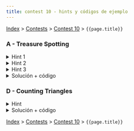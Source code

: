 ```yaml
---
title: contest 10 - hints y códigos de ejemplo
---
```


[Index](../index) > [Contests](../contests) > [Contest 10](../contests#contest-10) > ```{{page.title}}```

### A - Treasure Spotting
<details> 
  <summary>Hint 1</summary>
  Se debe chequear para cada pirata la visibilidad del tesoro, para eso debemos chequear tres cosas, que el tesoro esté en el semidisco visible para el pirata, que para toda muralla no lo tape y que para todo otro pirata no lo tape. Si podemos hacer cada chequeo en tiempo constante el algoritmo pasará en tiempo.
</details>
<details> 
  <summary>Hint 2</summary>
  Para chequear que el tesoro se encuentra en el semidisco de visión basta ver que este a una distancia menor o igual a la del radio entregado por input (se calcula como la distancia entre los puntos entregados para el pirata en R2) y que además el producto punto entre el vector de visión entregado AB y el vector al tesoro AT sea mayor o igual a 0.
</details>
<details> 
  <summary>Hint 3</summary>
  Para chequear que cada muralla no tape basta con chequear si los segmentos AT y CD intersectan, donde AT es del pirata al tesoro y CD es la muralla. Para chequear intersección de segmentos se puede ver que para cada segmento, los puntos del otro segmento estén a lados distintos de la recta generada por el segmento analizado, si esto pasa para ambos hay intersección. También habrá intersección si alguno de los puntos de un segmento está en el otro segmento.
</details>
<details> 
  <summary>Solución + código</summary>
  La solución consiste en usar los hints e implementarlo correctamente teniendo en cuenta la precisión, para evitar problemas evitar el uso de doubles a menos que se considere pequeñas variaciones.
  <a href="https://github.com/BenjaminRubio/CompetitiveProgramming/blob/master/Problems/Kattis/TreasureSpotting.cpp">Código de ejemplo</a>
</details>

### D - Counting Triangles
<details> 
  <summary>Hint</summary>
  Una opción es ver para cada trío se segmentos, si todos se intersectan de a dos entonces forman un triángulo. Acumulando las veces que se formen triángulos se otendrá la respuesta.
</details>
<details> 
  <summary>Solución + código</summary>
  La solución consiste en usar el hint. Para saber si segmentos intersectan pueden usar el hint 3 de la pregunta A.
  <a href="https://github.com/BenjaminRubio/CompetitiveProgramming/blob/master/Problems/Kattis/CountingTriangles.cpp">Código de ejemplo</a>
</details>

<!-- <details> 
  <summary>Hint</summary>   
</details>
<details> 
  <summary>Solución + código</summary>
  <a href="">Código de ejemplo</a>
</details> -->

[Index](../index) > [Contests](../contests) > [Contest 10](../contests#contest-10) > ```{{page.title}}```
